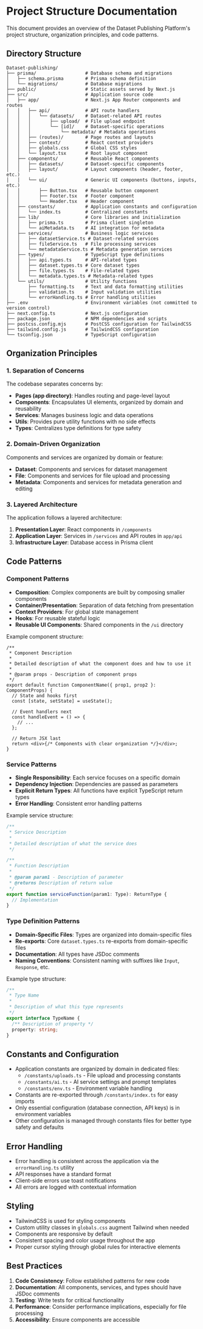 # Project Structure Documentation

This document provides an overview of the Dataset Publishing Platform's project structure, organization principles, and code patterns.

## Directory Structure

```
Dataset-publishing/
├── prisma/                  # Database schema and migrations
│   ├── schema.prisma        # Prisma schema definition
│   └── migrations/          # Database migrations
├── public/                  # Static assets served by Next.js
├── src/                     # Application source code
│   ├── app/                 # Next.js App Router components and routes
│   │   ├── api/             # API route handlers
│   │   │   └── datasets/    # Dataset-related API routes
│   │   │       ├── upload/  # File upload endpoint
│   │   │       └── [id]/    # Dataset-specific operations
│   │   │           └── metadata/ # Metadata operations
│   │   ├── (routes)/        # Page routes and layouts
│   │   ├── context/         # React context providers
│   │   ├── globals.css      # Global CSS styles
│   │   └── layout.tsx       # Root layout component
│   ├── components/          # Reusable React components
│   │   ├── datasets/        # Dataset-specific components
│   │   ├── layout/          # Layout components (header, footer, etc.)
│   │   └── ui/              # Generic UI components (buttons, inputs, etc.)
│   │       ├── Button.tsx   # Reusable button component
│   │       ├── Footer.tsx   # Footer component
│   │       └── Header.tsx   # Header component
│   ├── constants/           # Application constants and configuration
│   │   └── index.ts         # Centralized constants
│   ├── lib/                 # Core libraries and initialization
│   │   ├── prisma.ts        # Prisma client singleton
│   │   └── aiMetadata.ts    # AI integration for metadata
│   ├── services/            # Business logic services
│   │   ├── datasetService.ts # Dataset-related services
│   │   ├── fileService.ts   # File processing services
│   │   └── metadataService.ts # Metadata generation services
│   ├── types/               # TypeScript type definitions
│   │   ├── api.types.ts     # API-related types
│   │   ├── dataset.types.ts # Core dataset types
│   │   ├── file.types.ts    # File-related types
│   │   └── metadata.types.ts # Metadata-related types
│   └── utils/               # Utility functions
│       ├── formatting.ts    # Text and data formatting utilities
│       ├── validation.ts    # Input validation utilities
│       └── errorHandling.ts # Error handling utilities
├── .env                     # Environment variables (not committed to version control)
├── next.config.ts           # Next.js configuration
├── package.json             # NPM dependencies and scripts
├── postcss.config.mjs       # PostCSS configuration for TailwindCSS
├── tailwind.config.js       # TailwindCSS configuration
└── tsconfig.json            # TypeScript configuration
```

## Organization Principles

### 1. Separation of Concerns

The codebase separates concerns by:

- **Pages (app directory)**: Handles routing and page-level layout
- **Components**: Encapsulates UI elements, organized by domain and reusability
- **Services**: Manages business logic and data operations
- **Utils**: Provides pure utility functions with no side effects
- **Types**: Centralizes type definitions for type safety

### 2. Domain-Driven Organization

Components and services are organized by domain or feature:

- **Dataset**: Components and services for dataset management
- **File**: Components and services for file upload and processing
- **Metadata**: Components and services for metadata generation and editing

### 3. Layered Architecture

The application follows a layered architecture:

1. **Presentation Layer**: React components in `/components`
2. **Application Layer**: Services in `/services` and API routes in `app/api`
3. **Infrastructure Layer**: Database access in Prisma client

## Code Patterns

### Component Patterns

- **Composition**: Complex components are built by composing smaller components
- **Container/Presentation**: Separation of data fetching from presentation
- **Context Providers**: For global state management
- **Hooks**: For reusable stateful logic
- **Reusable UI Components**: Shared components in the `/ui` directory

Example component structure:

```tsx
/**
 * Component Description
 *
 * Detailed description of what the component does and how to use it
 *
 * @param props - Description of component props
 */
export default function ComponentName({ prop1, prop2 }: ComponentProps) {
  // State and hooks first
  const [state, setState] = useState();

  // Event handlers next
  const handleEvent = () => {
    // ...
  };

  // Return JSX last
  return <div>{/* Components with clear organization */}</div>;
}
```

### Service Patterns

- **Single Responsibility**: Each service focuses on a specific domain
- **Dependency Injection**: Dependencies are passed as parameters
- **Explicit Return Types**: All functions have explicit TypeScript return types
- **Error Handling**: Consistent error handling patterns

Example service structure:

```ts
/**
 * Service Description
 *
 * Detailed description of what the service does
 */

/**
 * Function Description
 *
 * @param param1 - Description of parameter
 * @returns Description of return value
 */
export function serviceFunction(param1: Type): ReturnType {
  // Implementation
}
```

### Type Definition Patterns

- **Domain-Specific Files**: Types are organized into domain-specific files
- **Re-exports**: Core `dataset.types.ts` re-exports from domain-specific files
- **Documentation**: All types have JSDoc comments
- **Naming Conventions**: Consistent naming with suffixes like `Input`, `Response`, etc.

Example type structure:

```ts
/**
 * Type Name
 *
 * Description of what this type represents
 */
export interface TypeName {
  /** Description of property */
  property: string;
}
```

## Constants and Configuration

- Application constants are organized by domain in dedicated files:
  - `/constants/uploads.ts` - File upload and processing constants
  - `/constants/ai.ts` - AI service settings and prompt templates
  - `/constants/env.ts` - Environment variable handling
- Constants are re-exported through `/constants/index.ts` for easy imports
- Only essential configuration (database connection, API keys) is in environment variables
- Other configuration is managed through constants files for better type safety and defaults

## Error Handling

- Error handling is consistent across the application via the `errorHandling.ts` utility
- API responses have a standard format
- Client-side errors use toast notifications
- All errors are logged with contextual information

## Styling

- TailwindCSS is used for styling components
- Custom utility classes in `globals.css` augment Tailwind when needed
- Components are responsive by default
- Consistent spacing and color usage throughout the app
- Proper cursor styling through global rules for interactive elements

## Best Practices

1. **Code Consistency**: Follow established patterns for new code
2. **Documentation**: All components, services, and types should have JSDoc comments
3. **Testing**: Write tests for critical functionality
4. **Performance**: Consider performance implications, especially for file processing
5. **Accessibility**: Ensure components are accessible
